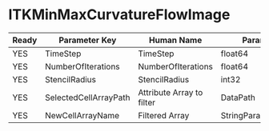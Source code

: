 # ITKMinMaxCurvatureFlowImage #

| Ready | Parameter Key | Human Name | Parameter Type | Parameter Class |
|-------|---------------|------------|-----------------|----------------|
| YES | TimeStep | TimeStep | float64 | Float64Parameter |
| YES | NumberOfIterations | NumberOfIterations | float64 | Float64Parameter |
| YES | StencilRadius | StencilRadius | int32 | Int32Parameter |
| YES | SelectedCellArrayPath | Attribute Array to filter | DataPath | ArraySelectionParameter |
| YES | NewCellArrayName | Filtered Array | StringParameter::ValueType | StringParameter |
